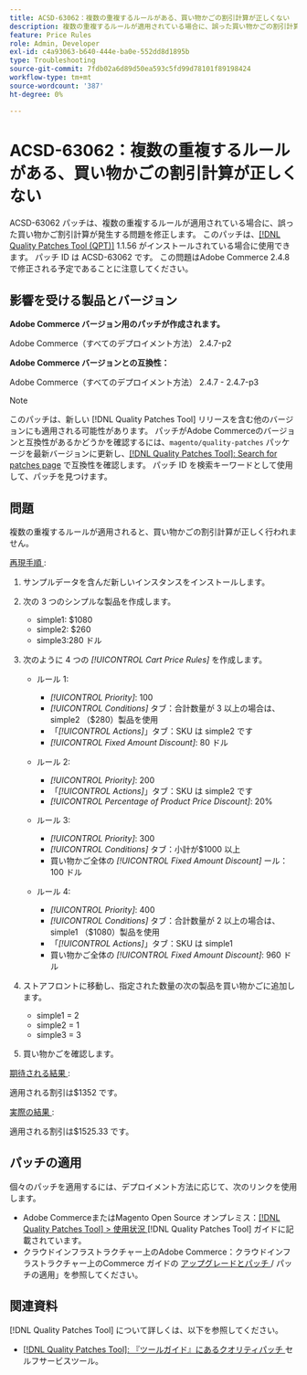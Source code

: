 ```yaml
---
title: ACSD-63062：複数の重複するルールがある、買い物かごの割引計算が正しくない
description: 複数の重複するルールが適用されている場合に、誤った買い物かごの割引計算が発生するAdobe Commerceの問題を修正するために、ACSD-63062 パッチを適用します。
feature: Price Rules
role: Admin, Developer
exl-id: c4a93063-b640-444e-ba0e-552dd8d1895b
type: Troubleshooting
source-git-commit: 7fdb02a6d89d50ea593c5fd99d78101f89198424
workflow-type: tm+mt
source-wordcount: '387'
ht-degree: 0%

---
```


# ACSD-63062：複数の重複するルールがある、買い物かごの割引計算が正しくない

ACSD-63062 パッチは、複数の重複するルールが適用されている場合に、誤った買い物かご割引計算が発生する問題を修正します。 このパッチは、[[!DNL Quality Patches Tool (QPT)]](/help/tools/quality-patches-tool/quality-patches-tool-to-self-serve-quality-patches.md) 1.1.56 がインストールされている場合に使用できます。 パッチ ID は ACSD-63062 です。 この問題はAdobe Commerce 2.4.8 で修正される予定であることに注意してください。

## 影響を受ける製品とバージョン

**Adobe Commerce バージョン用のパッチが作成されます。**

Adobe Commerce（すべてのデプロイメント方法） 2.4.7-p2

**Adobe Commerce バージョンとの互換性：**

Adobe Commerce（すべてのデプロイメント方法） 2.4.7 - 2.4.7-p3

>[!NOTE]
>
>このパッチは、新しい [!DNL Quality Patches Tool] リリースを含む他のバージョンにも適用される可能性があります。 パッチがAdobe Commerceのバージョンと互換性があるかどうかを確認するには、`magento/quality-patches` パッケージを最新バージョンに更新し、[[!DNL Quality Patches Tool]: Search for patches page](https://experienceleague.adobe.com/tools/commerce-quality-patches/index.html?lang=ja) で互換性を確認します。 パッチ ID を検索キーワードとして使用して、パッチを見つけます。

## 問題

複数の重複するルールが適用されると、買い物かごの割引計算が正しく行われません。

<u> 再現手順 </u>:

1. サンプルデータを含んだ新しいインスタンスをインストールします。
1. 次の 3 つのシンプルな製品を作成します。

   * simple1: $1080
   * simple2: $260
   * simple3:280 ドル

1. 次のように 4 つの *[!UICONTROL Cart Price Rules]* を作成します。

   * ルール 1:

      * *[!UICONTROL Priority]*: 100
      * *[!UICONTROL Conditions]* タブ：合計数量が 3 以上の場合は、simple2 （$280）製品を使用
      * 「*[!UICONTROL Actions]*」タブ：SKU は simple2 です
      * *[!UICONTROL Fixed Amount Discount]*: 80 ドル

   * ルール 2:

      * *[!UICONTROL Priority]*: 200
      * 「*[!UICONTROL Actions]*」タブ：SKU は simple2 です
      * *[!UICONTROL Percentage of Product Price Discount]*: 20%

   * ルール 3:

      * *[!UICONTROL Priority]*: 300
      * *[!UICONTROL Conditions]* タブ：小計が$1000 以上
      * 買い物かご全体の *[!UICONTROL Fixed Amount Discount]* ール：100 ドル

   * ルール 4:

      * *[!UICONTROL Priority]*: 400
      * *[!UICONTROL Conditions]* タブ：合計数量が 2 以上の場合は、simple1 （$1080）製品を使用
      * 「*[!UICONTROL Actions]*」タブ：SKU は simple1
      * 買い物かご全体の *[!UICONTROL Fixed Amount Discount]*: 960 ドル

1. ストアフロントに移動し、指定された数量の次の製品を買い物かごに追加します。

   * simple1 = 2
   * simple2 = 1
   * simple3 = 3

1. 買い物かごを確認します。

<u> 期待される結果 </u>:

適用される割引は$1352 です。

<u> 実際の結果 </u>:

適用される割引は$1525.33 です。

## パッチの適用

個々のパッチを適用するには、デプロイメント方法に応じて、次のリンクを使用します。

* Adobe CommerceまたはMagento Open Source オンプレミス：[[!DNL Quality Patches Tool] > 使用状況 ](/help/tools/quality-patches-tool/usage.md) [!DNL Quality Patches Tool] ガイドに記載されています。
* クラウドインフラストラクチャー上のAdobe Commerce：クラウドインフラストラクチャー上のCommerce ガイドの [ アップグレードとパッチ ](https://experienceleague.adobe.com/docs/commerce-cloud-service/user-guide/develop/upgrade/apply-patches.html?lang=ja)/ パッチの適用」を参照してください。


## 関連資料

[!DNL Quality Patches Tool] について詳しくは、以下を参照してください。

* [[!DNL Quality Patches Tool]: 『ツールガイド』にあるクオリティパッチ ](/help/tools/quality-patches-tool/quality-patches-tool-to-self-serve-quality-patches.md) セルフサービスツール。
